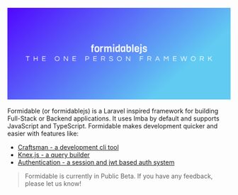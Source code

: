 <p align="center"><a href="https://formidablejs.org" target="_blank"><img src="https://raw.githubusercontent.com/formidablejs/.github/main/profile/cover.png"></a></p>

Formidable (or formidablejs) is a Laravel inspired framework for building Full-Stack or Backend applications. It uses Imba by default and supports JavaScript and TypeScript. Formidable makes development quicker and easier with features like:

- [Craftsman - a development cli tool](https://www.formidablejs.org/docs/craftsman)
- [Knex.js - a query builder](https://www.formidablejs.org/docs/database-query-builder)
- [Authentication - a session and jwt based auth system](https://www.formidablejs.org/docs/authentication)

> Formidable is currently in Public Beta. If you have any feedback, please let us know!

